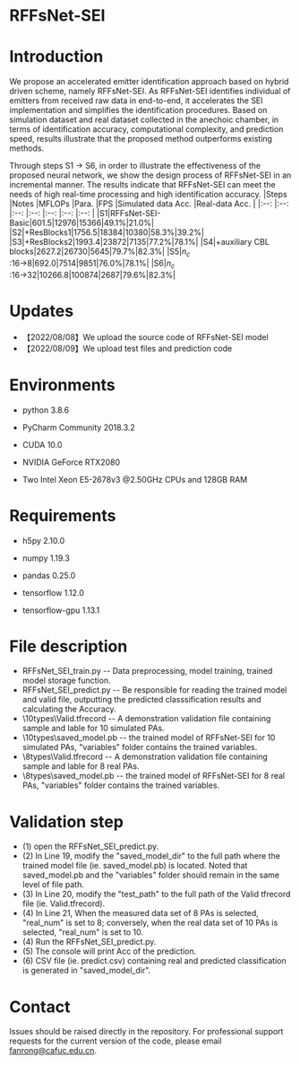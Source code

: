 # RFFsNet-SEI

# Introduction

We propose an accelerated emitter identification approach based on hybrid driven scheme, namely RFFsNet-SEI. As RFFsNet-SEI identifies individual of emitters from received raw data in end-to-end, it accelerates the SEI implementation and simplifies the identification procedures. Based on simulation dataset and real dataset collected in the anechoic chamber, in terms of identification accuracy, computational complexity, and prediction speed, results illustrate that the proposed method outperforms existing methods.

Through steps S1 → S6, in order to illustrate the effectiveness of the proposed neural network, we show the design process of RFFsNet-SEI in an incremental manner.
The results indicate that RFFsNet-SEI can meet the needs of high real-time processing and high identification accuracy.
|Steps |Notes |MFLOPs |Para. |FPS |Simulated data Acc. |Real-data Acc. |
|:--: |:--:  |:--:  |:--:    |:--:    |:--:    |:--:    |
|S1|RFFsNet-SEI-Basic|601.5|12976|15366|49.1%|21.0%|
|S2|+ResBlocks1|1756.5|18384|10380|58.3%|39.2%|
|S3|+ResBlocks2|1993.4|23872|7135|77.2%|78.1%|
|S4|+auxiliary CBL blocks|2627.2|26730|5645|79.7%|82.3%|
|S5|$n_c$ :16→8|692.0|7514|9851|76.0%|78.1%|
|S6|$n_c$ :16→32|10266.8|100874|2687|79.6%|82.3%|

# Updates
- 【2022/08/08】We upload the source code of RFFsNet-SEI model
- 【2022/08/09】We upload test files and prediction code
  
# Environments

- python 3.8.6

- PyCharm Community 2018.3.2

- CUDA 10.0

- NVIDIA GeForce RTX2080
  
- Two Intel Xeon E5-2678v3 @2.50GHz CPUs and 128GB RAM

# Requirements

- h5py 2.10.0

- numpy 1.19.3
  
- pandas 0.25.0

- tensorflow 1.12.0

- tensorflow-gpu 1.13.1

# File description
- RFFsNet_SEI_train.py -- Data preprocessing, model training, trained model storage function.
- RFFsNet_SEI_predict.py -- Be responsible for reading the trained model and valid file, outputting the predicted classsification results and calculating the Accuracy.
- \10types\Valid.tfrecord -- A demonstration validation file containing sample and lable for 10 simulated PAs.
- \10types\saved_model.pb -- the trained model of RFFsNet-SEI for 10 simulated PAs, "variables" folder contains the trained variables.
- \8types\Valid.tfrecord -- A demonstration validation file containing sample and lable for 8 real PAs.
- \8types\saved_model.pb -- the trained model of RFFsNet-SEI for 8 real PAs, "variables" folder contains the trained variables.

# Validation step
- (1) open the RFFsNet_SEI_predict.py.
- (2) In Line 19, modify the "saved_model_dir" to the full path where the trained model file (ie. saved_model.pb) is located.
      Noted that saved_model.pb and the "variables" folder should remain in the same level of file path.
- (3) In Line 20, modify the "test_path" to the full path of the Valid tfrecord file (ie. Valid.tfrecord).
- (4) In Line 21, When the measured data set of 8 PAs is selected, "real_num" is set to 8; conversely, when the real data set of 10 PAs is selected, "real_num" is set to 10.
- (4) Run the RFFsNet_SEI_predict.py.
- (5) The console will print Acc of the prediction.
- (6) CSV file (ie. predict.csv) containing real and predicted classification is generated in "saved_model_dir".

# Contact
Issues should be raised directly in the repository. For professional support requests for the current version of the code, please email fanrong@cafuc.edu.cn.
  
  
  
  
  
